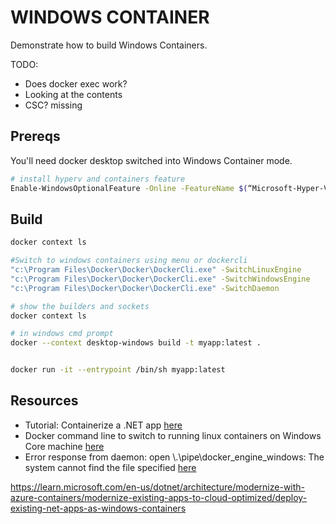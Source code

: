 # WINDOWS CONTAINER

Demonstrate how to build Windows Containers.  

TODO:

* Does docker exec work?
* Looking at the contents
* CSC? missing

## Prereqs 

You'll need docker desktop switched into Windows Container mode.  

```sh
# install hyperv and containers feature
Enable-WindowsOptionalFeature -Online -FeatureName $(“Microsoft-Hyper-V”, “Containers”) -All

```

## Build

```sh
docker context ls

#Switch to windows containers using menu or dockercli
"c:\Program Files\Docker\Docker\DockerCli.exe" -SwitchLinuxEngine
"c:\Program Files\Docker\Docker\DockerCli.exe" -SwitchWindowsEngine
"c:\Program Files\Docker\Docker\DockerCli.exe" -SwitchDaemon

# show the builders and sockets
docker context ls

# in windows cmd prompt
docker --context desktop-windows build -t myapp:latest .


docker run -it --entrypoint /bin/sh myapp:latest 

```

## Resources

* Tutorial: Containerize a .NET app [here](https://learn.microsoft.com/en-us/dotnet/core/docker/build-container?tabs=windows)
* Docker command line to switch to running linux containers on Windows Core machine [here](https://stackoverflow.com/questions/57081352/docker-command-line-to-switch-to-running-linux-containers-on-windows-core-machin) 
* Error response from daemon: open \\.\pipe\docker_engine_windows: The system cannot find the file specified [here](https://forums.docker.com/t/error-response-from-daemon-open-pipe-docker-engine-windows-the-system-cannot-find-the-file-specified/131750/2)


https://learn.microsoft.com/en-us/dotnet/architecture/modernize-with-azure-containers/modernize-existing-apps-to-cloud-optimized/deploy-existing-net-apps-as-windows-containers

